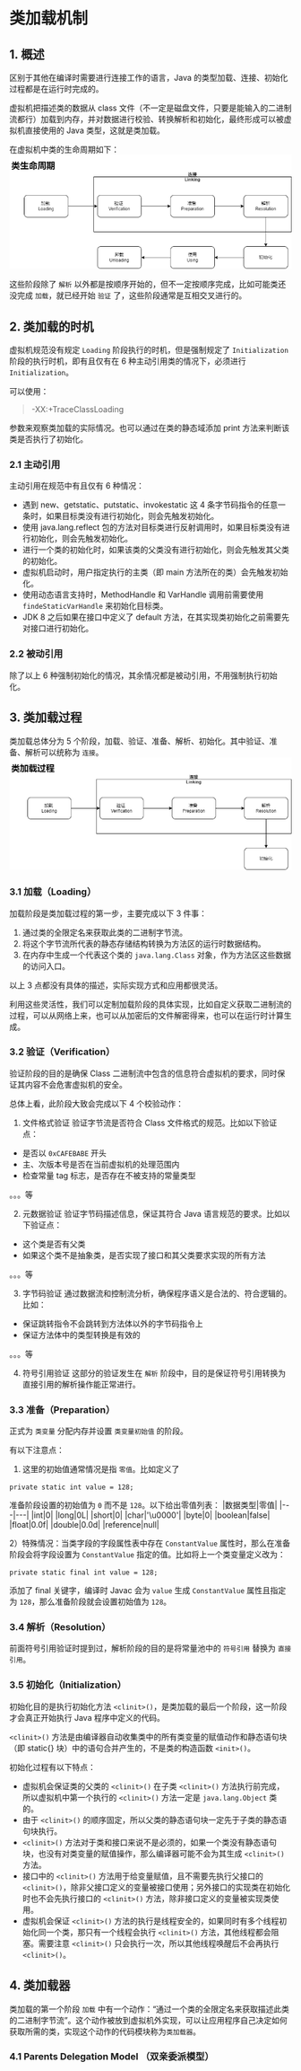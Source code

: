 # 类加载机制
## 1. 概述
区别于其他在编译时需要进行连接工作的语言，Java 的类型加载、连接、初始化过程都是在运行时完成的。

虚拟机把描述类的数据从 class 文件（不一定是磁盘文件，只要是能输入的二进制流都行）加载到内存，并对数据进行校验、转换解析和初始化，最终形成可以被虚拟机直接使用的 Java 类型，这就是类加载。

在虚拟机中类的生命周期如下：
![image-class-lifecycle](../../resource/java/Classlifecycle.drawio.png)

这些阶段除了 `解析` 以外都是按顺序开始的，但不一定按顺序完成，比如可能类还没完成 `加载`，就已经开始 `验证` 了，这些阶段通常是互相交叉进行的。

## 2. 类加载的时机
虚拟机规范没有规定 `Loading` 阶段执行的时机，但是强制规定了 `Initialization` 阶段的执行时机，即有且仅有在 6 种主动引用类的情况下，必须进行 `Initialization`。

可以使用：
> -XX:+TraceClassLoading

参数来观察类加载的实际情况。也可以通过在类的静态域添加 print 方法来判断该类是否执行了初始化。

### 2.1 主动引用
主动引用在规范中有且仅有 6 种情况：
* 遇到 new、getstatic、putstatic、invokestatic 这 4 条字节码指令的任意一条时，如果目标类没有进行初始化，则会先触发初始化。
* 使用 java.lang.reflect 包的方法对目标类进行反射调用时，如果目标类没有进行初始化，则会先触发初始化。
* 进行一个类的初始化时，如果该类的父类没有进行初始化，则会先触发其父类的初始化。
* 虚拟机启动时，用户指定执行的主类（即 main 方法所在的类）会先触发初始化。
* 使用动态语言支持时，MethodHandle 和 VarHandle 调用前需要使用 `findeStaticVarHandle` 来初始化目标类。
* JDK 8 之后如果在接口中定义了 default 方法，在其实现类初始化之前需要先对接口进行初始化。


### 2.2 被动引用
除了以上 6 种强制初始化的情况，其余情况都是被动引用，不用强制执行初始化。

## 3. 类加载过程
类加载总体分为 5 个阶段，加载、验证、准备、解析、初始化。其中验证、准备、解析可以统称为 `连接`。
![image-class-lifecycle](../../resource/java/Classloadprocess.drawio.png)

### 3.1 加载（Loading）
加载阶段是类加载过程的第一步，主要完成以下 3 件事：
1) 通过类的全限定名来获取此类的二进制字节流。
2) 将这个字节流所代表的静态存储结构转换为方法区的运行时数据结构。
3) 在内存中生成一个代表这个类的 `java.lang.Class` 对象，作为方法区这些数据的访问入口。

以上 3 点都没有具体的描述，实际实现方式和应用都很灵活。

利用这些灵活性，我们可以定制加载阶段的具体实现，比如自定义获取二进制流的过程，可以从网络上来，也可以从加密后的文件解密得来，也可以在运行时计算生成。

### 3.2 验证（Verification）
验证阶段的目的是确保 Class 二进制流中包含的信息符合虚拟机的要求，同时保证其内容不会危害虚拟机的安全。

总体上看，此阶段大致会完成以下 4 个校验动作：
1) 文件格式验证
验证字节流是否符合 Class 文件格式的规范。比如以下验证点：
* 是否以 `0xCAFEBABE` 开头
* 主、次版本号是否在当前虚拟机的处理范围内
* 检查常量 tag 标志，是否存在不被支持的常量类型

。。。等

2) 元数据验证
验证字节码描述信息，保证其符合 Java 语言规范的要求。比如以下验证点：
* 这个类是否有父类
* 如果这个类不是抽象类，是否实现了接口和其父类要求实现的所有方法

。。。等

3) 字节码验证
通过数据流和控制流分析，确保程序语义是合法的、符合逻辑的。比如：
* 保证跳转指令不会跳转到方法体以外的字节码指令上
* 保证方法体中的类型转换是有效的

。。。等

4) 符号引用验证
这部分的验证发生在 `解析` 阶段中，目的是保证符号引用转换为直接引用的解析操作能正常进行。

### 3.3 准备（Preparation）
正式为 `类变量` 分配内存并设置 `类变量初始值` 的阶段。

有以下注意点：
1) 这里的初始值通常情况是指 `零值`。比如定义了 
```
private static int value = 128;
```
准备阶段设置的初始值为 `0` 而不是 `128`。以下给出零值列表：
|数据类型|零值|
|---|---|
|int|0|
|long|0L|
|short|0|
|char|'\u0000'|
|byte|0|
|boolean|false|
|float|0.0f|
|double|0.0d|
|reference|null|

2）特殊情况：当类字段的字段属性表中存在 `ConstantValue` 属性时，那么在准备阶段会将字段设置为 `ConstantValue` 指定的值。比如将上一个类变量定义改为：
```
private static final int value = 128;
```
添加了 final 关键字，编译时 Javac 会为 `value` 生成 `ConstantValue` 属性且指定为 `128`，那么准备阶段就会设置初始值为 `128`。

### 3.4 解析（Resolution）
前面符号引用验证时提到过，解析阶段的目的是将常量池中的 `符号引用` 替换为 `直接引用`。

### 3.5 初始化（Initialization）
初始化目的是执行初始化方法 `<clinit>()`，是类加载的最后一个阶段，这一阶段才会真正开始执行 Java 程序中定义的代码。

`<clinit>()` 方法是由编译器自动收集类中的所有类变量的赋值动作和静态语句块（即 static{} 块）中的语句合并产生的，不是类的构造函数 `<init>()`。

初始化过程有以下特点：
* 虚拟机会保证类的父类的 `<clinit>()` 在子类 `<clinit>()` 方法执行前完成，所以虚拟机中第一个执行的 `<clinit>()` 方法一定是 `java.lang.Object` 类的。
* 由于 `<clinit>()` 的顺序固定，所以父类的静态语句块一定先于子类的静态语句块执行。
* `<clinit>()` 方法对于类和接口来说不是必须的，如果一个类没有静态语句块，也没有对类变量的赋值操作，那么编译器可能不会为其生成 `<clinit>()` 方法。
* 接口中的 `<clinit>()` 方法用于给变量赋值，且不需要先执行父接口的 `<clinit>()`，除非父接口定义的变量被接口使用；另外接口的实现类在初始化时也不会先执行接口的 `<clinit>()` 方法，除非接口定义的变量被实现类使用。
* 虚拟机会保证 `<clinit>()` 方法的执行是线程安全的，如果同时有多个线程初始化同一个类，那只有一个线程会执行 `<clinit>()` 方法，其他线程都会阻塞。需要注意 `<clinit>()` 只会执行一次，所以其他线程唤醒后不会再执行 `<clinit>()`。

## 4. 类加载器
类加载的第一个阶段 `加载` 中有一个动作：“通过一个类的全限定名来获取描述此类的二进制字节流”。这个动作被放到虚拟机外实现，可以让应用程序自己决定如何获取所需的类，实现这个动作的代码模块称为`类加载器`。

### 4.1 Parents Delegation Model （双亲委派模型）

